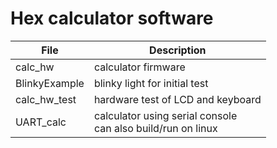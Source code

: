 # Hex calculator software

| File          | Description                                                      |
|---------------|------------------------------------------------------------------|
| calc_hw       | calculator firmware                                              |
| BlinkyExample | blinky light for initial test                                    |
| calc_hw_test  | hardware test of LCD and keyboard                                |
| UART_calc     | calculator using serial console <br> can also build/run on linux |


